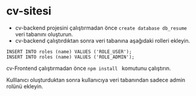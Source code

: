 # cv-sitesi
* cv-backend projesini çalıştırmadan önce ``` create database db_resume  ``` veri tabanını oluşturun.
* cv-backend çalıştırdıktan sonra veri tabanına aşağıdaki rolleri ekleyin.

```
INSERT INTO roles (name) VALUES ('ROLE_USER');
INSERT INTO roles (name) VALUES ('ROLE_ADMIN');

```
cv-Frontend çalıştırmadan önce  ``` npm install  ``` komutunu çalıştırın.

Kulllanıcı oluşturduktan sonra kullanıcıya veri tabanından sadece admin rolünü ekleyin.
